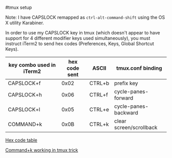 #tmux setup

Note:  I have CAPSLOCK remapped as `ctrl-alt-command-shift` using the OS X utility Karabiner.  

In order to use my CAPSLOCK key in tmux (which doesn't appear to have support for 4 different modifier keys used simultaneously), you must instruct iTerm2 to send hex codes (Preferences, Keys, Global Shortcut Keys).

| key combo used in iTerm2 | hex code sent | ASCII  | tmux.conf binding         |
| ------------------------ | ------------- | ------ | --------------------------|
| CAPSLOCK+f               | 0x02          | CTRL+b | prefix key                |
| CAPSLOCK+h               | 0x06          | CTRL+f | cycle-panes-forward       |
| CAPSLOCK+l               | 0x05          | CTRL+e | cycle-panes-backward      |
| COMMAND+k                | 0x0B          | CTRL+k | clear screen/scrollback   |

[Hex code table](http://www.unix-manuals.com/refs/misc/ascii-table.html)

[Command+k working in tmux trick](https://coderwall.com/p/rkstvg/clear-pane-in-tmux)
